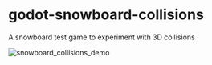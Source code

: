 # godot-snowboard-collisions
 A snowboard test game to experiment with 3D collisions

![snowboard_collisions_demo](https://github.com/IsaacRF/godot-snowboard-collisions/assets/2803925/82263f7d-199c-41da-9eb5-04f7537b2dc8)
